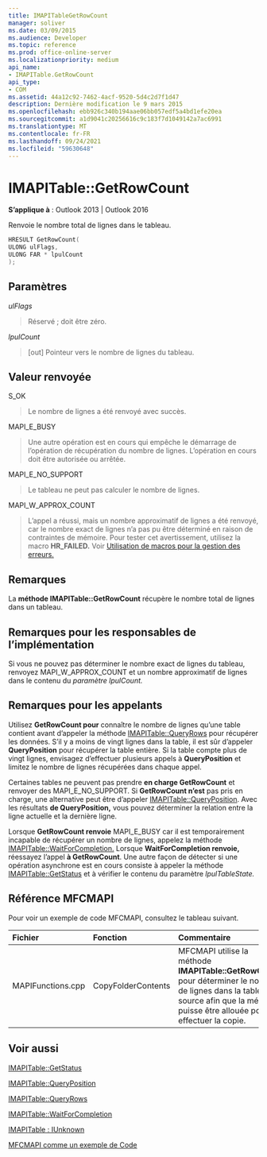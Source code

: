 ```yaml
---
title: IMAPITableGetRowCount
manager: soliver
ms.date: 03/09/2015
ms.audience: Developer
ms.topic: reference
ms.prod: office-online-server
ms.localizationpriority: medium
api_name:
- IMAPITable.GetRowCount
api_type:
- COM
ms.assetid: 44a12c92-7462-4acf-9520-5d4c2d7f1d47
description: Dernière modification le 9 mars 2015
ms.openlocfilehash: ebb926c340b194aae06bb057edf5a4bd1efe20ea
ms.sourcegitcommit: a1d9041c20256616c9c183f7d1049142a7ac6991
ms.translationtype: MT
ms.contentlocale: fr-FR
ms.lasthandoff: 09/24/2021
ms.locfileid: "59630648"
---
```

# <a name="imapitablegetrowcount"></a>IMAPITable::GetRowCount

  
  
**S’applique à** : Outlook 2013 | Outlook 2016 
  
Renvoie le nombre total de lignes dans le tableau. 
  
```cpp
HRESULT GetRowCount(
ULONG ulFlags,
ULONG FAR * lpulCount
);
```

## <a name="parameters"></a>Paramètres

 _ulFlags_
  
> Réservé ; doit être zéro.
    
 _lpulCount_
  
> [out] Pointeur vers le nombre de lignes du tableau.
    
## <a name="return-value"></a>Valeur renvoyée

S_OK 
  
> Le nombre de lignes a été renvoyé avec succès.
    
MAPI_E_BUSY 
  
> Une autre opération est en cours qui empêche le démarrage de l’opération de récupération du nombre de lignes. L’opération en cours doit être autorisée ou arrêtée.
    
MAPI_E_NO_SUPPORT 
  
> Le tableau ne peut pas calculer le nombre de lignes.
    
MAPI_W_APPROX_COUNT 
  
> L’appel a réussi, mais un nombre approximatif de lignes a été renvoyé, car le nombre exact de lignes n’a pas pu être déterminé en raison de contraintes de mémoire. Pour tester cet avertissement, utilisez la macro **HR_FAILED.** Voir [Utilisation de macros pour la gestion des erreurs.](using-macros-for-error-handling.md)
    
## <a name="remarks"></a>Remarques

La **méthode IMAPITable::GetRowCount** récupère le nombre total de lignes dans un tableau. 
  
## <a name="notes-to-implementers"></a>Remarques pour les responsables de l’implémentation

Si vous ne pouvez pas déterminer le nombre exact de lignes du tableau, renvoyez MAPI_W_APPROX_COUNT et un nombre approximatif de lignes dans le contenu du _paramètre lpulCount._ 
  
## <a name="notes-to-callers"></a>Remarques pour les appelants

Utilisez **GetRowCount pour** connaître le nombre de lignes qu’une table contient avant d’appeler la méthode [IMAPITable::QueryRows](imapitable-queryrows.md) pour récupérer les données. S’il y a moins de vingt lignes dans la table, il est sûr d’appeler **QueryPosition** pour récupérer la table entière. Si la table compte plus de vingt lignes, envisagez d’effectuer plusieurs appels à **QueryPosition** et limitez le nombre de lignes récupérées dans chaque appel. 
  
Certaines tables ne peuvent pas prendre **en charge GetRowCount** et renvoyer des MAPI_E_NO_SUPPORT. Si **GetRowCount n’est** pas pris en charge, une alternative peut être d’appeler [IMAPITable::QueryPosition](imapitable-queryposition.md). Avec les résultats **de QueryPosition,** vous pouvez déterminer la relation entre la ligne actuelle et la dernière ligne. 
  
Lorsque **GetRowCount renvoie** MAPI_E_BUSY car il est temporairement incapable de récupérer un nombre de lignes, appelez la méthode [IMAPITable::WaitForCompletion.](imapitable-waitforcompletion.md) Lorsque **WaitForCompletion renvoie,** réessayez l’appel **à GetRowCount**. Une autre façon de détecter si une opération asynchrone est en cours consiste à appeler la méthode [IMAPITable::GetStatus](imapitable-getstatus.md) et à vérifier le contenu du paramètre _lpulTableState._ 
  
## <a name="mfcmapi-reference"></a>Référence MFCMAPI

Pour voir un exemple de code MFCMAPI, consultez le tableau suivant.
  
|**Fichier**|**Fonction**|**Commentaire**|
|:-----|:-----|:-----|
|MAPIFunctions.cpp  <br/> |CopyFolderContents  <br/> |MFCMAPI utilise la méthode **IMAPITable::GetRowCount** pour déterminer le nombre de lignes dans la table source afin que la mémoire puisse être allouée pour effectuer la copie.  <br/> |
   
## <a name="see-also"></a>Voir aussi



[IMAPITable::GetStatus](imapitable-getstatus.md)
  
[IMAPITable::QueryPosition](imapitable-queryposition.md)
  
[IMAPITable::QueryRows](imapitable-queryrows.md)
  
[IMAPITable::WaitForCompletion](imapitable-waitforcompletion.md)
  
[IMAPITable : IUnknown](imapitableiunknown.md)


[MFCMAPI comme un exemple de Code](mfcmapi-as-a-code-sample.md)

